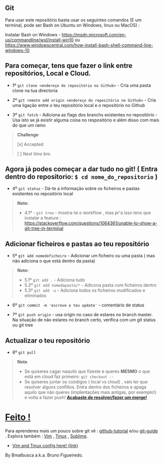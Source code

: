 Git
-------------

Para usar este repositório basta usar os seguintes comandos (E um terminal, pode ser Bash on Ubuntu on Windows, linux ou MacOS) :

  Instalar Bash on Windows - https://msdn.microsoft.com/en-us/commandline/wsl/install-win10 ou https://www.windowscentral.com/how-install-bash-shell-command-line-windows-10

  Para começar, tens que fazer o link entre repositórios, Local e Cloud.
-------------
- 1º `git clone <endereço do repositório no Github>` - Cria uma pasta clone na tua directoria

- 2º `git remote add origin <endereço do repositório no Github>` - Cria uma ligação entre o teu repositório local e o repositório no Github

- 3º `git fetch` - Adiciona as flags dos branchs existentes no repositório - Usa isto se já existir alguma coisa no respositório e além disso com mais do que um ramo

> **Challenge**
>
> [x] Accepted 
>
> [ ] *Next time bro.*

 Agora já podes começar a dar tudo no git! ( Entra dentro do repositorio: ``$ cd nome_do_repositorio``  )
-------------
- 4º `git status` - Dá-te a informação sobre os ficheiros e pastas existentes no repositório local
> **Note:**
>  -  4.1º - `git tree` - mostra-te o workflow , mas pr'a isso tens que instalar a feature : https://stackoverflow.com/questions/1064361/unable-to-show-a-git-tree-in-terminal


 Adicionar ficheiros e pastas ao teu repositório
-------------
- 5º `git add nomedoficheiro` - Adicionar um ficheiro ou uma pasta ( mas não adiciona o que está dentro da pasta)

> **Note:**
> - 5.1º `git add .` - Adiciona tudo
> - 5.2º `git add nomedapasta/*` - Adicona pasta com ficheiros dentro
> - 5.3º `git add -u` - Adiciona todos os ficheiros modificados e eliminados

- 6º `git commit -m 'escreve o teu update'` - comentário de status

- 7º `git push origin` - usa origin no caso de estares no branch master. Na situação de não estares no branch certo, verifica com um git status ou git tree

 Actualizar o teu repositório
 -------------

- 8º `git pull`
> **Note** 
> - Se quiseres cagar naquilo que fizeste e queres **MESMO** o que está em cloud faz primeiro: `git checkout --`
> - Se quiseres juntar os coódigos ( local vs cloud) , vais ter que resolver alguns conflitos. Entra dentro dos ficheiros e apaga aquilo que não queres (implentações mais antigas, por exemplo!) e volta a fazer push! [**Acabaste de resolver/fazer um merge!**](http://gph.is/29qxLq2)

[Feito !](https://github.com/bmalbusca/) 
=========

Para aprenderes mais um pouco sobre git vê : [github-tutorial](http://product.hubspot.com/blog/git-and-github-tutorial-for-beginners) e/ou  [git-guide]( http://rogerdudler.github.io/git-guide/)
. Explora também : [Vim](http://www.openvim.com) , [Tmux](http://www.hamvocke.com/blog/a-quick-and-easy-guide-to-tmux/) , [Sublime](https://www.sublimetext.com). 

- [Vim and Tmux config here! (link)](https://github.com/bmalbusca/Vim_config_files)

By Bmalbusca a.k.a. Bruno Figueiredo.
 
